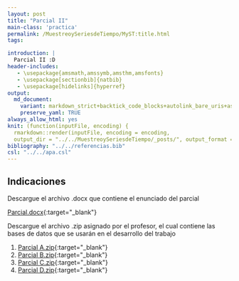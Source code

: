 ```yaml
---
layout: post
title: "Parcial II"
main-class: 'practica'
permalink: /MuestreoySeriesdeTiempo/MyST:title.html
tags:

introduction: |
  Parcial II :D
header-includes:
   - \usepackage{amsmath,amssymb,amsthm,amsfonts}
   - \usepackage[sectionbib]{natbib}
   - \usepackage[hidelinks]{hyperref}
output:
  md_document:
    variant: markdown_strict+backtick_code_blocks+autolink_bare_uris+ascii_identifiers+tex_math_single_backslash
    preserve_yaml: TRUE
always_allow_html: yes   
knit: (function(inputFile, encoding) {
  rmarkdown::render(inputFile, encoding = encoding,
  output_dir = "../../MuestreoySeriesdeTiempo/_posts/", output_format = "all"  ) })
bibliography: "../../referencias.bib"
csl: "../../apa.csl"
---
```








Indicaciones
------------

Descargue el archivo .docx que contiene el enunciado del parcial

[Parcial.docx](https://github.com/jiperezga/jiperezga.github.io/raw/master/Dataset/ParcialMyST/Parcial_II.docx){:target="\_blank"}

Descargue el archivo .zip asignado por el profesor, el cual contiene las
bases de datos que se usarán en el desarrollo del trabajo

1.  [Parcial
    A.zip](https://github.com/jiperezga/jiperezga.github.io/raw/master/Dataset/ParcialMyST/ParcialA.zip){:target="\_blank"}
2.  [Parcial
    B.zip](https://github.com/jiperezga/jiperezga.github.io/raw/master/Dataset/ParcialMyST/ParcialB.zip){:target="\_blank"}
3.  [Parcial
    C.zip](https://github.com/jiperezga/jiperezga.github.io/raw/master/Dataset/ParcialMyST/ParcialC.zip){:target="\_blank"}
4.  [Parcial
    D.zip](https://github.com/jiperezga/jiperezga.github.io/raw/master/Dataset/ParcialMyST/ParcialD.zip){:target="\_blank"}
